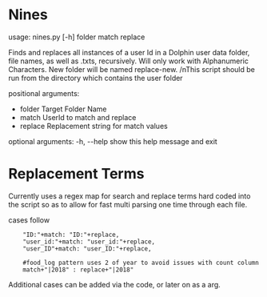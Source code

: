 # Nines
usage: nines.py [-h] folder match replace

Finds and replaces all instances of a user Id in a Dolphin user data folder,
file names, as well as .txts, recursively. Will only work with Alphanumeric
Characters. New folder will be named replace-new. /nThis script should be run from the directory which
contains the user folder

positional arguments:

- folder      Target Folder Name
- match       UserId to match and replace
- replace     Replacement string for match values

optional arguments:
  -h, --help  show this help message and exit

# Replacement Terms
Currently uses a regex map for search and replace terms hard coded into the script so as to allow for fast multi parsing one time through each file.

cases follow

        "ID:"+match: "ID:"+replace,
        "user_id:"+match: "user_id:"+replace,
        "user_ID"+match: "user_ID:"+replace,
        
        #food_log pattern uses 2 of year to avoid issues with count column
        match+"|2018" : replace+"|2018"            

Additional cases can be added via the code, or later on as a arg.
